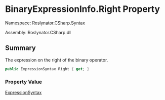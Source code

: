 # BinaryExpressionInfo\.Right Property

Namespace: [Roslynator.CSharp.Syntax](../../README.md)

Assembly: Roslynator\.CSharp\.dll

## Summary

The expression on the right of the binary operator\.

```csharp
public ExpressionSyntax Right { get; }
```

### Property Value

[ExpressionSyntax](https://docs.microsoft.com/en-us/dotnet/api/microsoft.codeanalysis.csharp.syntax.expressionsyntax)


